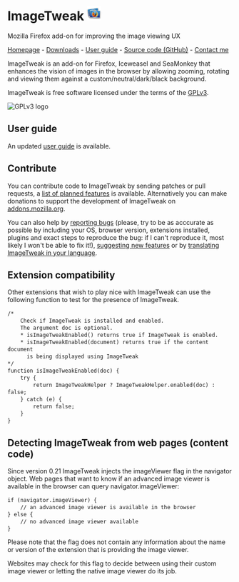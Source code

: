 # ImageTweak ![ImageTweak icon](https://github.com/CAFxX/ImageTweak/raw/master/skin/imagetweak32.png)
Mozilla Firefox add-on for improving the image viewing UX 

[Homepage](http://cafxx.strayorange.com/ImageTweak) - 
[Downloads](https://addons.mozilla.org/en-US/firefox/addon/3683) - 
[User guide](https://github.com/CAFxX/ImageTweak/wiki/ImageTweak-user-guide) - 
[Source code (GitHub)](http://github.com/CAFxX/ImageTweak) - 
[Contact me](mailto:imagetweak@cafxx.strayorange.com)

ImageTweak is an add-on for Firefox, Iceweasel and SeaMonkey that enhances the vision of images in the browser by allowing zooming, rotating and viewing them against a custom/neutral/dark/black background.

ImageTweak is free software licensed under the terms of the [GPLv3](http://www.gnu.org/licenses/gpl-3.0-standalone.html).

![GPLv3 logo](http://www.gnu.org/graphics/gplv3-88x31.png)

## User guide
An updated [user guide](https://github.com/CAFxX/ImageTweak/wiki/ImageTweak-user-guide) is available.

## Contribute
You can contribute code to ImageTweak by sending patches or pull requests, a [list of planned features](http://github.com/CAFxX/ImageTweak/wiki) is available. Alternatively you can make donations to support the development of ImageTweak on [addons.mozilla.org](https://addons.mozilla.org/en-US/firefox/addon/3683). 

You can also help by [reporting bugs](http://github.com/CAFxX/ImageTweak/issues) (please, try to be as acccurate as possible by including your OS, browser version, extensions installed, plugins and exact steps to reproduce the bug: if I can't reproduce it, most likely I won't be able to fix it!), [suggesting new features](http://github.com/CAFxX/ImageTweak/wiki) or by [translating ImageTweak in your language](http://www.babelzilla.org/).

## Extension compatibility
Other extensions that wish to play nice with ImageTweak can use the following function to test for the presence of ImageTweak.

	/* 
		Check if ImageTweak is installed and enabled.
		The argument doc is optional.
		* isImageTweakEnabled() returns true if ImageTweak is enabled.
		* isImageTweakEnabled(document) returns true if the content document 
		  is being displayed using ImageTweak
	*/
	function isImageTweakEnabled(doc) {
		try {
			return ImageTweakHelper ? ImageTweakHelper.enabled(doc) : false;
		} catch (e) {
			return false;
		}
	}

## Detecting ImageTweak from web pages (content code)
Since version 0.21 ImageTweak injects the imageViewer flag in the navigator object. 
Web pages that want to know if an advanced image viewer is available in the browser
can query navigator.imageViewer:

	if (navigator.imageViewer) {
		// an advanced image viewer is available in the browser
	} else {
		// no advanced image viewer available
	}
	
Please note that the flag does not contain any information about the name or version
of the extension that is providing the image viewer.

Websites may check for this flag to decide between using their custom image viewer 
or letting the native image viewer do its job.